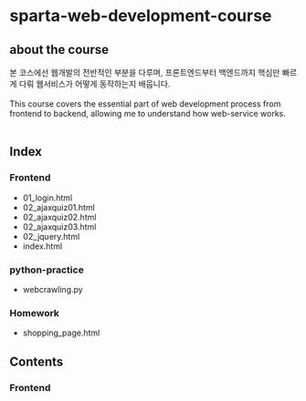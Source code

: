 # sparta-web-development-course
## about the course
본 코스에선 웹개발의 전반적인 부분을 다루며, 프론트엔드부터 백엔드까지 핵심만 빠르게 다뤄 웹서비스가 어떻게 동작하는지 배웁니다.
<br><br>
This course covers the essential part of web development process from frontend to backend, allowing me to understand how web-service works.
<br><br>
## Index

### Frontend
+ 01_login.html
+ 02_ajaxquiz01.html
+ 02_ajaxquiz02.html
+ 02_ajaxquiz03.html
+ 02_jquery.html
+ index.html

### python-practice
+ webcrawling.py

### Homework
+ shopping_page.html

## Contents
### Frontend
